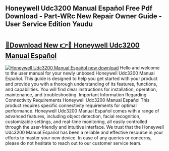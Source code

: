 ## Honeywell Udc3200 Manual Español Free Pdf Download - Part-WRc New Repair Owner Guide - User Service Edition Yaudu

# <h2><a href="http://bc24579.oget.top/?id=Honeywell+Udc3200+Manual+Espa%c3%b1ol">🔗Download New 👉🔴 Honeywell Udc3200 Manual Español</a></h2>

[![Honeywell Udc3200 Manual Español new download](https://i.imgur.com/5g1atiW.png)](http://bc24579.oget.top/?id=Honeywell+Udc3200+Manual+Espa%c3%b1ol)
Hello and welcome to the user manual for your newly unboxed Honeywell Udc3200 Manual Español. This guide is designed to help you get started with your product and provide you with a thorough understanding of its features, functions, and capabilities. You will find clear instructions for installation, operation, maintenance, and troubleshooting. Important Information Regarding Connectivity Requirements Honeywell Udc3200 Manual Español This product requires specific connectivity requirements for optimal performance. Honeywell Udc3200 Manual Español comes with a range of advanced features, including object detection, facial recognition, customizable settings, and real-time monitoring, all easily controlled through the user-friendly and intuitive interface. We trust that the Honeywell Udc3200 Manual Español has been a reliable and effective resource in your efforts to master your new device. In case of any queries or concerns, please do not hesitate to reach out to our customer service team.
